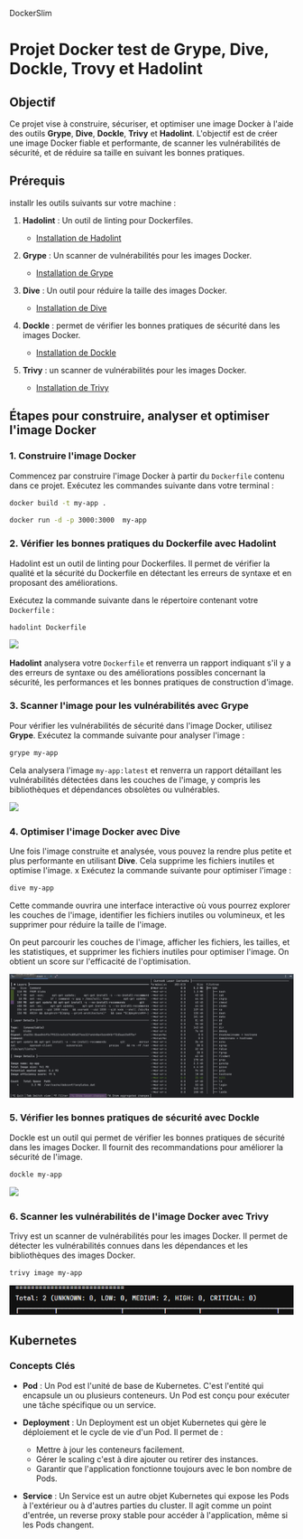 DockerSlim
# Projet Docker test de Grype, Dive, Dockle, Trovy et Hadolint

## Objectif

Ce projet vise à construire, sécuriser, et optimiser une image Docker à l'aide des outils **Grype**, **Dive**, **Dockle**, **Trivy** et **Hadolint**. L'objectif est de créer une image Docker fiable et performante, de scanner les vulnérabilités de sécurité, et de réduire sa taille en suivant les bonnes pratiques.

## Prérequis

installr les outils suivants sur votre machine :

1. **Hadolint** : Un outil de linting pour Dockerfiles.
    - [Installation de Hadolint](https://github.com/hadolint/hadolint#installation)

2. **Grype** : Un scanner de vulnérabilités pour les images Docker.
    - [Installation de Grype](https://github.com/anchore/grype#installation)

3. **Dive** : Un outil pour réduire la taille des images Docker.
    - [Installation de Dive](https://github.com/wagoodman/dive) 

4. **Dockle** : permet de vérifier les bonnes pratiques de sécurité dans les images Docker.
    - [Installation de Dockle](https://github.com/goodwithtech/dockle?tab=readme-ov-file#installation)

5. **Trivy** : un scanner de vulnérabilités pour les images Docker.
    - [Installation de Trivy](https://trivy.dev/latest/getting-started/installation/)

## Étapes pour construire, analyser et optimiser l'image Docker

### 1. Construire l'image Docker

Commencez par construire l'image Docker à partir du `Dockerfile` contenu dans ce projet. Exécutez les commandes suivante dans votre terminal :

```bash
docker build -t my-app .
```
```bash
docker run -d -p 3000:3000  my-app
```

### 2. Vérifier les bonnes pratiques du Dockerfile avec Hadolint

Hadolint est un outil de linting pour Dockerfiles. Il permet de vérifier la qualité et la sécurité du Dockerfile en détectant les erreurs de syntaxe et en proposant des améliorations.

Exécutez la commande suivante dans le répertoire contenant votre `Dockerfile` :

```bash
hadolint Dockerfile
```

![](https://raw.githubusercontent.com/hadolint/hadolint/master/screenshot.png)

**Hadolint** analysera votre `Dockerfile` et renverra un rapport indiquant s'il y a des erreurs de syntaxe ou des améliorations possibles concernant la sécurité, les performances et les bonnes pratiques de construction d'image.

### 3. Scanner l'image pour les vulnérabilités avec Grype

Pour vérifier les vulnérabilités de sécurité dans l'image Docker, utilisez **Grype**. Exécutez la commande suivante pour analyser l'image :

```bash
grype my-app
```

Cela analysera l'image `my-app:latest` et renverra un rapport détaillant les vulnérabilités détectées dans les couches de l'image, y compris les bibliothèques et dépendances obsolètes ou vulnérables.

![](https://user-images.githubusercontent.com/590471/90276236-9868f300-de31-11ea-8068-4268b6b68529.gif
)

### 4. Optimiser l'image Docker avec Dive

Une fois l'image construite et analysée, vous pouvez la rendre plus petite et plus performante en utilisant **Dive**. Cela supprime les fichiers inutiles et optimise l'image.
x
Exécutez la commande suivante pour optimiser l'image :

```bash
dive my-app
```

Cette commande ouvrira une interface interactive où vous pourrez explorer les couches de l'image, identifier les fichiers inutiles ou volumineux, et les supprimer pour réduire la taille de l'image.

On peut parcourir les couches de l'image, afficher les fichiers, les tailles, et les statistiques, et supprimer les fichiers inutiles pour optimiser l'image.
On obtient un score sur l'efficacité de l'optimisation.

![](dive-capture.png)

### 5. Vérifier les bonnes pratiques de sécurité avec Dockle

Dockle est un outil qui permet de vérifier les bonnes pratiques de sécurité dans les images Docker. 
Il fournit des recommandations pour améliorer la sécurité de l'image.

```bash
dockle my-app
```

![](https://github.com/goodwithtech/dockle/blob/master/imgs/dockle.png?raw=true) 

### 6. Scanner les vulnérabilités de l'image Docker avec Trivy

Trivy est un scanner de vulnérabilités pour les images Docker. 
Il permet de détecter les vulnérabilités connues dans les dépendances et les bibliothèques des images Docker.

```bash
trivy image my-app
```

![](trivy.png)

## Kubernetes
### Concepts Clés
- **Pod** : Un Pod est l'unité de base de Kubernetes. C'est l'entité qui encapsule un ou plusieurs conteneurs. Un Pod est conçu pour exécuter une tâche spécifique ou un service.

- **Deployment** : Un Deployment est un objet Kubernetes qui gère le déploiement et le cycle de vie d'un Pod. Il permet de :
  - Mettre à jour les conteneurs facilement.
  - Gérer le scaling c'est à dire ajouter ou retirer des instances.
  - Garantir que l'application fonctionne toujours avec le bon nombre de Pods.

- **Service** : Un Service est un autre objet Kubernetes qui expose les Pods à l'extérieur ou à d'autres parties du cluster. Il agit comme un point d'entrée, un reverse proxy stable pour accéder à l'application, même si les Pods changent.